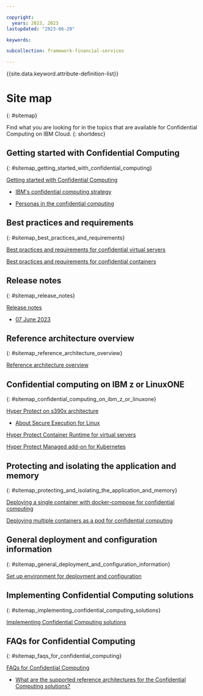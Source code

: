 ```yaml
---

copyright:
  years: 2023, 2023
lastupdated: "2023-06-20"

keywords: 

subcollection: framework-financial-services

---
```


{{site.data.keyword.attribute-definition-list}}


# Site map
{: #sitemap}

Find what you are looking for in the topics that are available for Confidential Computing on IBM Cloud.
{: shortdesc}






## Getting started with Confidential Computing
{: #sitemap_getting_started_with_confidential_computing}


[Getting started with Confidential Computing](/docs/confidential-computing?topic=confidential-computing-about#about)

* [IBM's confidential computing strategy](/docs/confidential-computing?topic=confidential-computing-about#ibms-confidential-computing-strategy)

* [Personas in the confidential computing](/docs/confidential-computing?topic=confidential-computing-about#personas-in-the-confidential-computing)


## Best practices and requirements
{: #sitemap_best_practices_and_requirements}


[Best practices and requirements for confidential virtual servers](/docs/confidential-computing?topic=confidential-computing-best-practices#best-practices)

[Best practices and requirements for confidential containers](/docs/confidential-computing?topic=confidential-computing-best-practices#best-practices)


## Release notes
{: #sitemap_release_notes}


[Release notes](/docs/confidential-computing?topic=confidential-computing-release-notes#release-notes)

* [07 June 2023](/docs/confidential-computing?topic=confidential-computing-release-notes#07-june-2021)


## Reference architecture overview
{: #sitemap_reference_architecture_overview}


[Reference architecture overview](/docs/confidential-computing?topic=confidential-computing-reference-architecture-overview#reference-architecture-overview)


## Confidential computing on IBM z or LinuxONE
{: #sitemap_confidential_computing_on_ibm_z_or_linuxone}


[Hyper Protect on s390x architecture](/docs/confidential-computing?topic=confidential-computing-hyper-protect-s390x#hyper-protect-s390x)

* [About Secure Execution for Linux](/docs/confidential-computing?topic=confidential-computing-hyper-protect-s390x#about-secure-execution-for-linux)

[Hyper Protect Container Runtime for virtual servers](/docs/confidential-computing?topic=confidential-computing-hyper-protect-s390x#hyper-protect-s390x)

[Hyper Protect Managed add-on for Kubernetes](/docs/confidential-computing?topic=confidential-computing-hyper-protect-s390x#hyper-protect-s390x)


## Protecting and isolating the application and memory
{: #sitemap_protecting_and_isolating_the_application_and_memory}


[Deploying a single container with docker-compose for confidential computing](/docs/confidential-computing?topic=confidential-computing-paynow-on-hpvs#paynow-on-hpvs)

[Deploying multiple containers as a pod for confidential computing](/docs/confidential-computing?topic=confidential-computing-paynow-on-hpvs#paynow-on-hpvs)


## General deployment and configuration information
{: #sitemap_general_deployment_and_configuration_information}


[Set up environment for deployment and configuration](/docs/confidential-computing?topic=confidential-computing-shared-deployment-setup-environment#shared-deployment-setup-environment)


## Implementing Confidential Computing solutions
{: #sitemap_implementing_confidential_computing_solutions}


[Implementing Confidential Computing solutions](/docs/confidential-computing?topic=confidential-computing-implement-cc#implement-cc)


## FAQs for Confidential Computing
{: #sitemap_faqs_for_confidential_computing}


[FAQs for Confidential Computing](/docs/confidential-computing?topic=confidential-computing-faqs-cc#faqs-cc)

* [What are the supported reference architectures for the Confidential Computing solutions?](/docs/confidential-computing?topic=confidential-computing-faqs-cc#reference-architectures)

